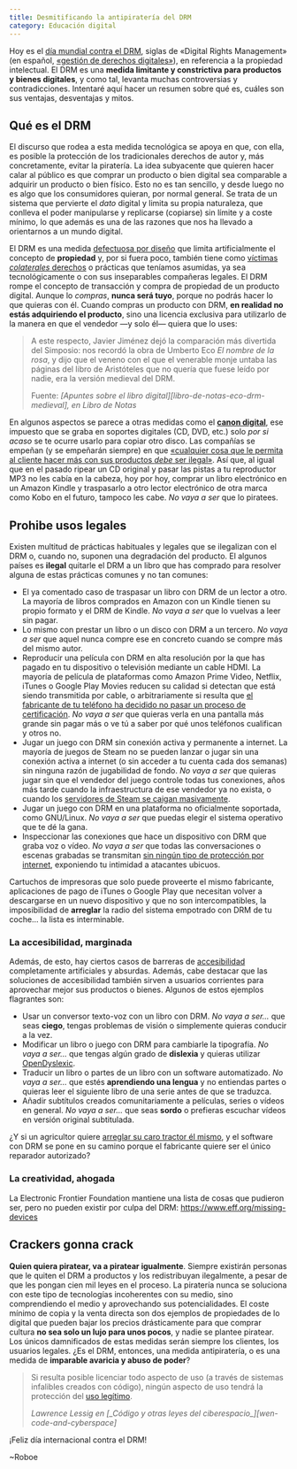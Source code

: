 ```yaml
---
title: Desmitificando la antipiratería del DRM
category: Educación digital
---
```


Hoy es el [día mundial contra el DRM][fsf-dbd-idad], siglas de «Digital Rights Management» (en español, [«gestión de derechos digitales»][wes-drm]), en referencia a la propiedad intelectual. El DRM es una **medida limitante y constrictiva para productos y bienes digitales**, y como tal, levanta muchas controversias y contradicciones. Intentaré aquí hacer un resumen sobre qué es, cuáles son sus ventajas, desventajas y mitos.


## Qué es el DRM

El discurso que rodea a esta medida tecnológica se apoya en que, con ella, es posible la protección de los tradicionales derechos de autor y, más concretamente, evitar la piratería. La idea subyacente que quieren hacer calar al público es que comprar un producto o bien digital sea comparable a adquirir un producto o bien físico. Esto no es tan sencillo, y desde luego no es algo que los consumidores quieran, por normal general. Se trata de un sistema que pervierte el _dato_ digital y limita su propia naturaleza, que conlleva el poder manipularse y replicarse (copiarse) sin límite y a coste mínimo, lo que además es una de las razones que nos ha llevado a orientarnos a un mundo digital.

El DRM es una medida [defectuosa por diseño][fsf-dbd] que limita artificialmente el concepto de **propiedad** y, por si fuera poco, también tiene como [víctimas _colaterales_ derechos][wes-drm-cons] o prácticas que teníamos asumidas, ya sea tecnológicamente o con sus inseparables compañeras legales. El DRM rompe el concepto de transacción y compra de propiedad de un producto digital. Aunque lo _compras_, **nunca será tuyo**, porque no podrás hacer lo que quieras con él. Cuando compras un producto con DRM, **en realidad no estás adquiriendo el producto**, sino una licencia exclusiva para utilizarlo de la manera en que el vendedor &mdash;y solo él&mdash; quiera que lo uses:


> A este respecto, Javier Jiménez dejó la comparación más divertida del Simposio: nos recordó la obra de Umberto Eco _El nombre de la rosa_, y dijo que el veneno con el que el venerable monje untaba las páginas del libro de Aristóteles que no quería que fuese leído por nadie, era la versión medieval del DRM.
>
> <footer markdown="span">
>     Fuente: <cite>[Apuntes sobre el libro digital][libro-de-notas-eco-drm-medieval], en Libro de Notas</cite>
> </footer>


En algunos aspectos se parece a otras medidas como el [**canon digital**][wes-canon-digital], ese impuesto que se graba en soportes digitales (CD, DVD, etc.) solo _por si acaso_ se te ocurre usarlo para copiar otro disco. Las compañías se empeñan (y se empeñarán siempre) en que [«cualquier cosa que le permita al cliente hacer más con sus productos _debe_ ser ilegal»][eff-save-itunes]. Así que, al igual que en el pasado ripear un CD original y pasar las pistas a tu reproductor MP3 no les cabía en la cabeza, hoy por hoy, comprar un libro electrónico en un Amazon Kindle y traspasarlo a otro lector electrónico de otra marca como Kobo en el futuro, tampoco les cabe. _No vaya a ser_ que lo piratees.


## Prohibe usos legales

Existen multitud de prácticas habituales y legales que se ilegalizan con el DRM o, cuando no, suponen una degradación del producto. El algunos países es **ilegal** quitarle el DRM a un libro que has comprado para resolver alguna de estas prácticas comunes y no tan comunes:

- El ya comentado caso de traspasar un libro con DRM de un lector a otro. La mayoría de libros comprados en Amazon con un Kindle tienen su propio formato y el DRM de Kindle. _No vaya a ser_ que lo vuelvas a leer sin pagar.
- Lo mismo con prestar un libro o un disco con DRM a un tercero. _No vaya a ser_ que aquel nunca compre ese en concreto cuando se compre más del mismo autor.
- Reproducir una película con DRM en alta resolución por la que has pagado en tu dispositivo o televisión mediante un cable HDMI. La mayoría de película de plataformas como Amazon Prime Video, Netflix, iTunes o Google Play Movies reducen su calidad si detectan que está siendo transmitida por cable, o arbitrariamente si resulta que [el fabricante de tu teléfono ha decidido no pasar un proceso de certificación][xda-widevine]. _No vaya a ser_ que quieras verla en una pantalla más grande sin pagar más o ve tú a saber por qué unos teléfonos cualifican y otros no.
- Jugar un juego con DRM sin conexión activa y permanente a internet. La mayoría de juegos de Steam no se pueden lanzar o jugar sin una conexión activa a internet (o sin acceder a tu cuenta cada dos semanas) sin ninguna razón de jugabilidad de fondo. _No vaya a ser_ que quieras jugar sin que el vendedor del juego controle todas tus conexiones, años más tarde cuando la infraestructura de ese vendedor ya no exista, o cuando los [servidores de Steam se caigan masivamente][bsm-steam-drm].
- Jugar un juego con DRM en una plataforma no oficialmente soportada, como GNU/Linux. _No vaya a ser_ que puedas elegir el sistema operativo que te dé la gana.
- Inspeccionar las conexiones que hace un dispositivo con DRM que graba voz o vídeo. _No vaya a ser_ que todas las conversaciones o escenas grabadas se transmitan [sin ningún tipo de protección por internet][gizmodo-cámaras-vulnerables], exponiendo tu intimidad a atacantes ubicuos.

Cartuchos de impresoras que solo puede proveerte el mismo fabricante, aplicaciones de pago de iTunes o Google Play que necesitan volver a descargarse en un nuevo dispositivo y que no son intercompatibles, la imposibilidad de **arreglar** la radio del sistema empotrado con DRM de tu coche&hellip; la lista es interminable.


### La accesibilidad, marginada

Además, de esto, hay ciertos casos de barreras de [accesibilidad][wes-accesibilidad] completamente artificiales y absurdas. Además, cabe destacar que las soluciones de accesibilidad también sirven a usuarios corrientes para aprovechar mejor sus productos o bienes. Algunos de estos ejemplos flagrantes son:

- Usar un conversor texto-voz con un libro con DRM. _No vaya a ser&hellip;_ que seas **ciego**, tengas problemas de visión o simplemente quieras conducir a la vez.
- Modificar un libro o juego con DRM para cambiarle la tipografía. _No vaya a ser&hellip;_ que tengas algún grado de **dislexia** y quieras utilizar [OpenDyslexic][opendyslexic].
- Traducir un libro o partes de un libro con un software automatizado. _No vaya a ser&hellip;_ que estés **aprendiendo una lengua** y no entiendas partes o quieras leer el siguiente libro de una serie antes de que se traduzca.
- Añadir subtítulos creados comunitariamente a películas, series o vídeos en general. _No vaya a ser&hellip;_ que seas **sordo** o prefieras escuchar vídeos en versión original subtitulada.

¿Y si un agricultor quiere [arreglar su caro tractor él mismo][wired-john-deere-drm], y el software con DRM se pone en su camino porque el fabricante quiere ser el único reparador autorizado?


### La creatividad, ahogada

La Electronic Frontier Foundation mantiene una lista de cosas que pudieron ser, pero no pueden existir por culpa del DRM: https://www.eff.org/missing-devices


## Crackers gonna crack

**Quien quiera piratear, va a piratear igualmente**. Siempre existirán personas que le quiten el DRM a productos y los redistribuyan ilegalmente, a pesar de que les pongan cien mil leyes en el proceso. La piratería nunca se soluciona con este tipo de tecnologías incoherentes con su medio, sino comprendiendo el medio y aprovechando sus potencialidades. El coste mínimo de copia y la venta directa son dos ejemplos de propiedades de lo digital que pueden bajar los precios drásticamente para que comprar cultura **no sea solo un lujo para unos pocos**, y nadie se plantee piratear. Los únicos damnificados de estas medidas serán siempre los clientes, los usuarios legales. ¿Es el DRM, entonces, una medida antipiratería, o es una medida de **imparable avaricia y abuso de poder**?

> Si resulta posible licenciar todo aspecto de uso (a través de sistemas infalibles creados con código), ningún aspecto de uso tendrá la protección del [uso legítimo][wes-uso-legítimo].
> <footer markdown="span">
>   <cite>Lawrence Lessig en [_Código y otras leyes del ciberespacio_][wen-code-and-cyberspace]</cite>
> </footer>

¡Feliz día internacional contra el DRM!

~Roboe



[wes-drm]: https://es.wikipedia.org/wiki/Gesti%C3%B3n_de_derechos_digitales
[wes-drm-cons]: https://es.wikipedia.org/wiki/Gesti%C3%B3n_de_derechos_digitales#%C2%BFQu%C3%A9_derechos_se_ven_afectados
[wes-canon-digital]: https://es.wikipedia.org/wiki/Canon_digital
[wes-accesibilidad]: https://es.wikipedia.org/wiki/Accesibilidad
[wen-code-and-cyberspace]: https://en.wikipedia.org/wiki/Code_and_Other_Laws_of_Cyberspace
[wes-uso-legítimo]: https://es.wikipedia.org/wiki/Fair_use

[eff-save-itunes]: https://www.eff.org/deeplinks/2016/04/save-itunes
[fsf-dbd]: https://www.defectivebydesign.org/
[fsf-dbd-idad]: https://www.defectivebydesign.org/dayagainstdrm

[libro-de-notas-eco-drm-medieval]: http://librodenotas.com/textosdelcuervo/17200/apuntes-sobre-el-libro-digital

[opendyslexic]: https://www.opendyslexic.org/

[xda-widevine]: https://www.xda-developers.com/android-netflix-hd-amazon-prime-video-hd-drm/
[gizmodo-cámaras-vulnerables]: https://es.gizmodo.com/esta-web-piratea-la-senal-de-73-000-camaras-sin-la-cont-1655747398
[wired-john-deere-drm]: https://www.wired.com/2015/04/dmca-ownership-john-deere/
[bsm-steam-drm]: https://blackshellmedia.com/2017/06/28/steam-employs-drm-means-game/
